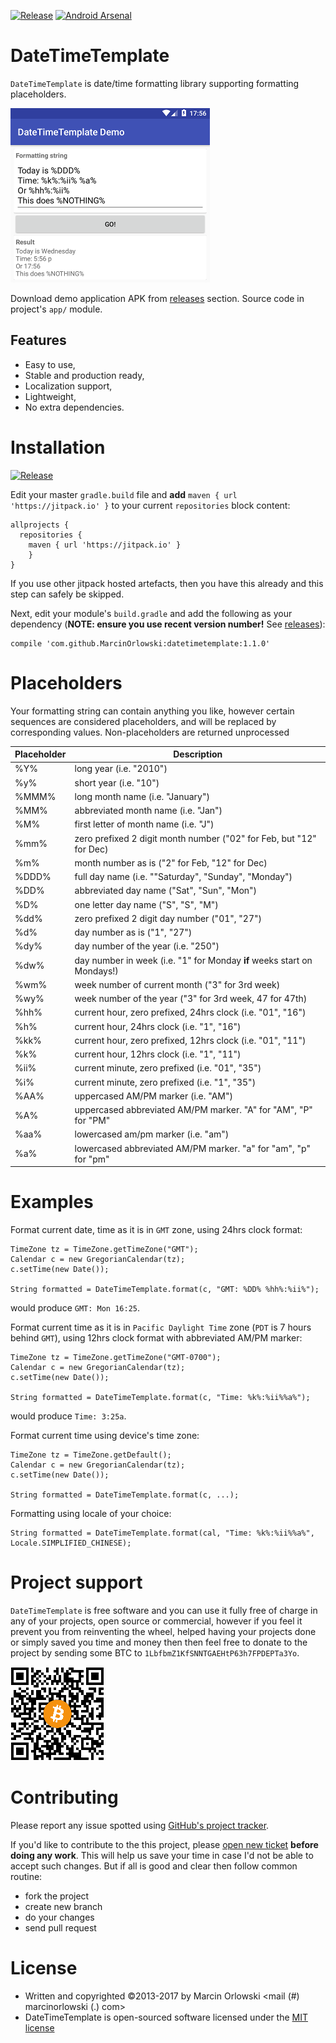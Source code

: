 [![Release](https://jitpack.io/v/MarcinOrlowski/datetimetemplate.svg)](https://jitpack.io/#MarcinOrlowski/datetimetemplate)
[![Android Arsenal](https://img.shields.io/badge/Android%20Arsenal-DateTimeTemplate-brightgreen.svg?style=flat)](https://android-arsenal.com/details/1/5428)

DateTimeTemplate
================
 `DateTimeTemplate` is date/time formatting library supporting formatting placeholders.

![Demo app](img/demo.png)

 Download demo application APK from [releases](https://github.com/MarcinOrlowski/datetimetemplate/releases)
 section. Source code in project's `app/` module.

## Features ##

 * Easy to use,
 * Stable and production ready,
 * Localization support,
 * Lightweight,
 * No extra dependencies.



Installation
============

 [![Release](https://jitpack.io/v/MarcinOrlowski/datetimetemplate.svg)](https://jitpack.io/#MarcinOrlowski/datetimetemplate)

 Edit your master `gradle.build` file and **add** `maven { url 'https://jitpack.io' }` to your current
 `repositories` block content:

    allprojects {
      repositories {
        maven { url 'https://jitpack.io' }
        }
    }
    
 If you use other jitpack hosted artefacts, then you have this already and this step can safely be skipped.
 
 Next, edit your module's `build.gradle` and add the following as your dependency (**NOTE: ensure 
 you use recent version number!** See [releases](https://github.com/MarcinOrlowski/datetimetemplate/releases)):

    compile 'com.github.MarcinOrlowski:datetimetemplate:1.1.0'



Placeholders
============

 Your formatting string can contain anything you like, however certain sequences are considered
 placeholders, and will be replaced by corresponding values. Non-placeholders are returned
 unprocessed

| Placeholder | Description |
|-------------|-------------|
| %Y% 		| long year (i.e. "2010") |
| %y% 		| short year (i.e. "10") |
| %MMM%	| long month name (i.e. "January") |
| %MM%		| abbreviated month name (i.e. "Jan") |
| %M%		| first letter of month name (i.e. "J") |
| %mm%		| zero prefixed 2 digit month number ("02" for Feb, but "12" for Dec) |
| %m%		| month number as is ("2" for Feb, "12" for Dec) |
| %DDD%	| full day name (i.e. ""Saturday", "Sunday", "Monday") |
| %DD%		| abbreviated day name ("Sat", "Sun", "Mon") |
| %D%		| one letter day name ("S", "S", "M") |
| %dd%		| zero prefixed 2 digit day number ("01", "27") |
| %d%		| day number as is ("1", "27") |
| %dy%		| day number of the year (i.e. "250") |
| %dw%		| day number in week (i.e. "1" for Monday **if** weeks start on Mondays!) |
| %wm%		| week number of current month ("3" for 3rd week) |
| %wy%		| week number of the year ("3" for 3rd week, 47 for 47th) |
| %hh%		| current hour, zero prefixed, 24hrs clock (i.e. "01", "16") |
| %h%		| current hour, 24hrs clock (i.e. "1", "16") |
| %kk%		| current hour, zero prefixed, 12hrs clock (i.e. "01", "11") |
| %k%		| current hour, 12hrs clock (i.e. "1", "11") |
| %ii%		| current minute, zero prefixed (i.e. "01", "35") |
| %i%		| current minute, zero prefixed (i.e. "1", "35") |
| %AA%		| uppercased AM/PM marker (i.e. "AM") |
| %A%		| uppercased abbreviated AM/PM marker. "A" for "AM", "P" for "PM" |
| %aa%		| lowercased am/pm marker (i.e. "am") |
| %a%		| lowercased abbreviated AM/PM marker. "a" for "am", "p" for "pm" |



Examples
========

 Format current date, time as it is in `GMT` zone, using 24hrs clock format:

    TimeZone tz = TimeZone.getTimeZone("GMT");
    Calendar c = new GregorianCalendar(tz);
    c.setTime(new Date());
    
    String formatted = DateTimeTemplate.format(c, "GMT: %DD% %hh%:%ii%");

 would produce  `GMT: Mon 16:25`.

 Format current time as it is in `Pacific Daylight Time` zone (`PDT` is 7 hours behind `GMT`), 
 using 12hrs clock format with abbreviated AM/PM marker:

    TimeZone tz = TimeZone.getTimeZone("GMT-0700");
    Calendar c = new GregorianCalendar(tz);
    c.setTime(new Date());
    
    String formatted = DateTimeTemplate.format(c, "Time: %k%:%ii%%a%");

 would produce `Time: 3:25a`.

 Format current time using device's time zone:

    TimeZone tz = TimeZone.getDefault();
    Calendar c = new GregorianCalendar(tz);
    c.setTime(new Date());
    
    String formatted = DateTimeTemplate.format(c, ...);

 Formatting using locale of your choice:

    String formatted = DateTimeTemplate.format(cal, "Time: %k%:%ii%%a%", Locale.SIMPLIFIED_CHINESE);

Project support
===============

 `DateTimeTemplate` is free software and you can use it fully free of charge in any of your projects, open source or 
 commercial, however if you feel it prevent you from reinventing the wheel, helped having your projects done or simply
 saved you time and money  then then feel free to donate to the project by sending some BTC to 
 `1LbfbmZ1KfSNNTGAEHtP63h7FPDEPTa3Yo`.

 ![BTC](img/btc.png)



Contributing
============

 Please report any issue spotted using [GitHub's project tracker](https://github.com/MarcinOrlowski/datetimetemplate/issues).
 
 If you'd like to contribute to the this project, please [open new ticket](https://github.com/MarcinOrlowski/datetimetemplate/issues) 
 **before doing any work**. This will help us save your time in case I'd not be able to accept such changes. But if all is good and 
 clear then follow common routine:

 * fork the project
 * create new branch
 * do your changes
 * send pull request


License
=======

 * Written and copyrighted &copy;2013-2017 by Marcin Orlowski <mail (#) marcinorlowski (.) com>
 * DateTimeTemplate is open-sourced software licensed under the [MIT license](http://opensource.org/licenses/MIT)
